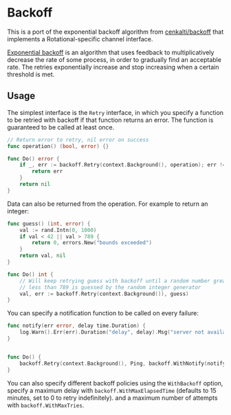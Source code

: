 # Backoff

This is a port of the exponential backoff algorithm from [cenkalti/backoff](https://github.com/cenkalti/backoff) that implements a Rotational-specific channel interface.

[Exponential backoff](http://en.wikipedia.org/wiki/Exponential_backoff) is an algorithm that uses feedback to multiplicatively decrease the rate of some process, in order to gradually find an acceptable rate. The retries exponentially increase and stop increasing when a certain threshold is met.

## Usage

The simplest interface is the `Retry` interface, in which you specify a function to be retried with backoff if that function returns an error. The function is guaranteed to be called at least once.

```go
// Return error to retry, nil error on success
func operation() (bool, error) {}

func Do() error {
    if _, err := backoff.Retry(context.Background(), operation); err != nil {
        return err
    }
    return nil
}
```

Data can also be returned from the operation. For example to return an integer:

```go
func guess() (int, error) {
    val := rand.Intn(0, 1000)
    if val < 42 || val > 789 {
        return 0, errors.New("bounds exceeded")
    }
    return val, nil
}

func Do() int {
    // Will keep retrying guess with backoff until a random number greater than 42 and
    // less than 789 is guessed by the random integer generator
    val, err := backoff.Retry(context.Background()), guess)
}
```

You can specify a notification function to be called on every failure:

```go
func notify(err error, delay time.Duration) {
    log.Warn().Err(err).Duration("delay", delay).Msg("server not available, retrying after delay")
}


func Do() {
    backoff.Retry(context.Background(), Ping, backoff.WithNotify(notify))
}
```

You can also specify different backoff policies using the `WithBackoff` option, specify a maximum delay with `backoff.WithMaxElapsedTime` (defaults to 15 minutes, set to 0 to retry indefinitely). and a maximum number of attempts with `backoff.WithMaxTries`.
